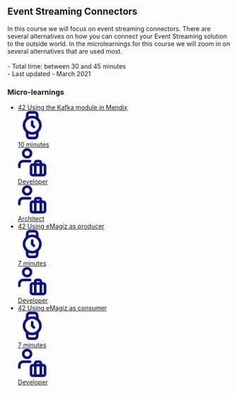 <div class="ez-academy">
	<div class="ez-academy__body">
		<main class="master">
	<h2 class="title">Event Streaming Connectors</h2>
    <p>
       In this course we will focus on event streaming connectors. There are several alternatives on how you can connect your Event Streaming solution to the outside world.
	   In the microlearnings for this course we will zoom in on several alternatives that are used most.
        </br></br>
        - Total time: between 30 and 45 minutes
        </br>
        - Last updated - March 2021
    </p>
    <h3 class="title">Micro-learnings</h3>
    <ul class="strip-container">
        <li class="strip">
            <a href="../../docs/microlearning/intermediate-event-streaming-connectors-using-kafka-module-mendix" class="strip__link">
            <label for="" class="strip__label">
                <span>42</span>
                Using the Kafka module in Mendix
            </label>
            <div class="strip__attribute">
                <img class="strip__attribute-icon strip__attribute-icon--duration" src="../../img/microlearning/academy_index/icon-duration32.svg"/>
                <div class="strip__attribute-label">10 minutes</div>
            </div>
            <div class="strip__attribute">
                <img class="strip__attribute-icon strip__attribute-icon--roles" src="../../img/microlearning/academy_index/icon-roles32.svg"/>
                <div class="strip__attribute-label">Developer</div>
            </div>
			<div class="strip__attribute">
                <img class="strip__attribute-icon strip__attribute-icon--roles" src="../../img/microlearning/academy_index/icon-roles32.svg"/>
                <div class="strip__attribute-label">Architect</div>
            </div>
        </a>
        </li>
        <li class="strip">
            <a href="../../docs/microlearning/intermediate-event-streaming-connectors-emagiz-as-producer" class="strip__link">
            <label for="" class="strip__label">
                <span>42</span>
                Using eMagiz as producer
            </label>
            <div class="strip__attribute">
                <img class="strip__attribute-icon strip__attribute-icon--duration" src="../../img/microlearning/academy_index/icon-duration32.svg"/>
                <div class="strip__attribute-label">7 minutes</div>
            </div>
            <div class="strip__attribute">
                <img class="strip__attribute-icon strip__attribute-icon--roles" src="../../img/microlearning/academy_index/icon-roles32.svg"/>
                <div class="strip__attribute-label">Developer</div>
            </div>
        </a>
        </li>
        <li class="strip">
            <a href="../../docs/microlearning/intermediate-event-streaming-connectors-emagiz-as-consumer" class="strip__link">
            <label for="" class="strip__label">
                <span>42</span>
                Using eMagiz as consumer
            </label>
            <div class="strip__attribute">
                <img class="strip__attribute-icon strip__attribute-icon--duration" src="../../img/microlearning/academy_index/icon-duration32.svg"/>
                <div class="strip__attribute-label">7 minutes</div>
            </div>
            <div class="strip__attribute">
                <img class="strip__attribute-icon strip__attribute-icon--roles" src="../../img/microlearning/academy_index/icon-roles32.svg"/>
                <div class="strip__attribute-label">Developer</div>
            </div>
        </a>
        </li>          
    </ul>
    </main>
    </div>
</div>